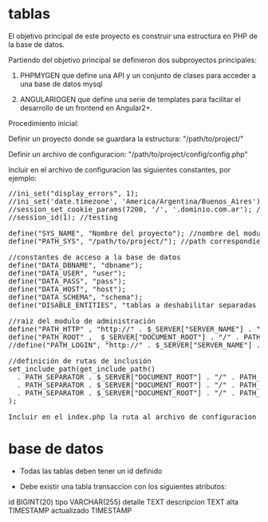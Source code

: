 # tablas

El objetivo principal de este proyecto es construir una estructura en PHP de la base de datos.

Partiendo del objetivo principal se definieron dos subproyectos principales:

1) PHPMYGEN que define una API y un conjunto de clases para acceder a una base de datos mysql

2) ANGULARIOGEN que define una serie de templates para facilitar el desarrollo de un frontend en Angular2+.


Procedimiento inicial:

Definir un proyecto donde se guardara la estructura: "/path/to/project/"

Definir un archivo de configuracion: "/path/to/project/config/config.php"

Incluir en el archivo de configuracion las siguientes constantes, por ejemplo:

<pre>
//ini_set("display_errors", 1);
//ini_set('date.timezone', 'America/Argentina/Buenos_Aires');
//session_set_cookie_params(7200, '/', '.dominio.com.ar'); //produccion
//session_id(1); //testing

define("SYS_NAME", "Nombre del proyecto"); //nombre del modulo de administracion
define("PATH_SYS", "/path/to/project/"); //path correspondiente al módulo de administración

//constantes de acceso a la base de datos
define("DATA_DBNAME", "dbname");
define("DATA_USER", "user");
define("DATA_PASS", "pass");
define("DATA_HOST", "host");
define("DATA_SCHEMA", "schema");
define("DISABLE_ENTITIES", "tablas a deshabilitar separadas por espacio");

//raiz del modulo de administración
define("PATH_HTTP" , "http://" . $_SERVER["SERVER_NAME"] . "/" . PATH_SYS . "/");
define("PATH_ROOT" ,  $_SERVER["DOCUMENT_ROOT"] . "/" . PATH_SYS . "/");
//define("PATH_LOGIN", "http://" . $_SERVER["SERVER_NAME"] . "/" . PATH_SYS . "/login/"); //path correspondiente al módulo de login

//definición de rutas de inclusión
set_include_path(get_include_path()
  . PATH_SEPARATOR . $_SERVER["DOCUMENT_ROOT"] . "/" . PATH_SYS . "/"
  . PATH_SEPARATOR . $_SERVER["DOCUMENT_ROOT"] . "/" . PATH_SYS . "/api"
  . PATH_SEPARATOR . $_SERVER["DOCUMENT_ROOT"] . "/" . PATH_SYS . "/api/main"
);

Incluir en el index.php la ruta al archivo de configuracion del proyecto
</pre>

# base de datos

* Todas las tablas deben tener un id definido

* Debe existir una tabla transaccion con los siguientes atributos:

id BIGINT(20)
tipo VARCHAR(255)
detalle TEXT
descripcion TEXT
alta TIMESTAMP
actualizado TIMESTAMP
